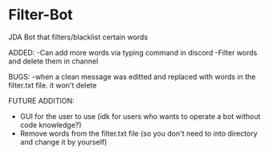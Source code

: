 # Filter-Bot
 JDA Bot that filters/blacklist certain words

ADDED:
-Can add more words via typing command in discord
-Filter words and delete them in channel

BUGS:
-when a clean message was editted and replaced with words in the filter.txt file. it won't delete

FUTURE ADDITION:
- GUI for the user to use (idk for users who wants to operate a bot without code knowledge?)
- Remove words from the filter.txt file (so you don't need to into directory and change it by yourself)
